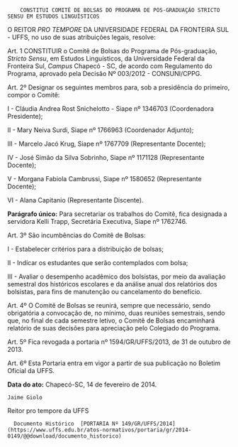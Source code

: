         CONSTITUI COMITÊ DE BOLSAS DO PROGRAMA DE PÓS-GRADUAÇÃO STRICTO SENSU EM ESTUDOS LINGUÍSTICOS  

O REITOR *PRO TEMPORE* DA UNIVERSIDADE FEDERAL DA FRONTEIRA SUL - UFFS, no uso de suas atribuições legais, resolve:

 Art. 1 CONSTITUIR o Comitê de Bolsas do Programa de Pós-graduação, *Stricto Sensu*, em Estudos Linguísticos, da Universidade Federal da Fronteira Sul, *Campus* Chapecó - SC, de acordo com Regulamento do Programa, aprovado pela Decisão Nº 003/2012 - CONSUNI/CPPG.

 Art. 2º Designar os seguintes membros para, sob a presidência do primeiro, compor o Comitê:

 I - Cláudia Andrea Rost Snichelotto - Siape nº 1346703 (Coordenadora Presidente);

 II - Mary Neiva Surdi, Siape nº 1766963 (Coordenador Adjunto);

 III - Marcelo Jacó Krug, Siape nº 1767709 (Representante Docente);

 IV - José Simão da Silva Sobrinho, Siape nº 1171128 (Representante Docente);

 V - Morgana Fabiola Cambrussi, Siape nº 1580652 (Representante Docente);

 VI - Alana Capitanio (Representante Discente).

 **Parágrafo único:** Para secretariar os trabalhos do Comitê, fica designada a servidora Kelli Trapp, Secretária Executiva, Siape nº 1762746.

 Art. 3º São incumbências do Comitê de Bolsas:

 I - Estabelecer critérios para a distribuição de bolsas;

 II - Indicar os estudantes que serão contemplados com bolsa;

 III - Avaliar o desempenho acadêmico dos bolsistas, por meio da avaliação semestral dos históricos escolares e da análise anual dos relatórios dos bolsistas, para fins de manutenção ou cancelamento do benefício.

 Art. 4º O Comitê de Bolsas se reunirá, sempre que necessário, sendo obrigatória a convocação de, no mínimo, duas reuniões semestrais, sendo que, no final de cada semestre letivo, o Comitê de Bolsas encaminhará relatório de suas decisões para apreciação pelo Colegiado do Programa.

 Art. 5º Fica revogada a portaria nº 1594/GR/UFFS/2013, de 31 de outubro de 2013.

 Art. 6º Esta Portaria entra em vigor a partir de sua publicação no Boletim Oficial da UFFS.

  

   **Data do ato:** Chapecó-SC, 14 de fevereiro de 2014.   
 

    Jaime Giolo    
 Reitor pro tempore da UFFS 

      Documento Histórico  [PORTARIA Nº 149/GR/UFFS/2014](https://www.uffs.edu.br/atos-normativos/portaria/gr/2014-0149/@@download/documento_historico)     
      